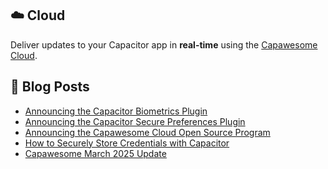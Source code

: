 <!--
# Capawesome

**Here are some ideas to get you started:**

🙋‍♀️ A short introduction - what is your organization all about?
🌈 Contribution guidelines - how can the community get involved?
👩‍💻 Useful resources - where can the community find your docs? Is there anything else the community should know?
🍿 Fun facts - what does your team eat for breakfast?
🧙 Remember, you can do mighty things with the power of [Markdown](https://docs.github.com/github/writing-on-github/getting-started-with-writing-and-formatting-on-github/basic-writing-and-formatting-syntax)
-->

## ☁️ Cloud

Deliver updates to your Capacitor app in **real-time** using the [Capawesome Cloud](https://cloud.capawesome.io/).

## 📕  Blog Posts

<!-- BLOG-POST-LIST:START -->
- [Announcing the Capacitor Biometrics Plugin](https://capawesome.io/blog/announcing-the-capacitor-biometrics-plugin/)
- [Announcing the Capacitor Secure Preferences Plugin](https://capawesome.io/blog/announcing-the-capacitor-secure-preferences-plugin/)
- [Announcing the Capawesome Cloud Open Source Program](https://capawesome.io/blog/capawesome-cloud-open-source-program/)
- [How to Securely Store Credentials with Capacitor](https://capawesome.io/blog/how-to-securely-store-credentials-with-capacitor/)
- [Capawesome March 2025 Update](https://capawesome.io/blog/2025-march-update/)
<!-- BLOG-POST-LIST:END -->

